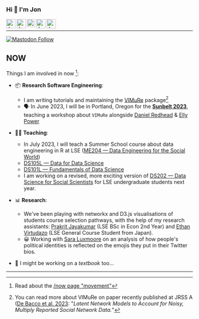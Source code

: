 ### Hi 👋 I'm Jon 


<a href="https://www.lse.ac.uk/DSI/People/Jonathan-Cardoso-Silva">
  <img align="left" alt="Jon's LSE page" width="25px" src="https://upload.wikimedia.org/wikipedia/commons/thumb/5/51/LSE_Logo.svg/319px-LSE_Logo.svg.png" />
</a>

<a href="https://www.linkedin.com/in/jonjoncardoso">
  <img align="left" alt="Jon's LinkedIN" width="25px" src="https://upload.wikimedia.org/wikipedia/commons/thumb/c/ca/LinkedIn_logo_initials.png/240px-LinkedIn_logo_initials.png" />
</a>

<a href="https://scholar.google.co.uk/citations?user=7QrW-s4AAAAJ&hl=en">
  <img align="left" alt="Jon's Gmail" width="22px" src="https://raw.githubusercontent.com/simple-icons/simple-icons/master/icons/googlescholar.svg" />
</a>

<a href="https://www.researchgate.net/profile/Jonathan-Cardoso-Silva">
  <img align="left" alt="Jon's Gmail" width="25px" src="https://upload.wikimedia.org/wikipedia/commons/thumb/5/5e/ResearchGate_icon_SVG.svg/32px-ResearchGate_icon_SVG.svg.png" />
</a>

<a href="mailto:jonathan.car.silva@gmail.com">
  <img align="left" alt="Jon's Gmail" width="25px" src="https://upload.wikimedia.org/wikipedia/commons/thumb/7/7e/Gmail_icon_%282020%29.svg/320px-Gmail_icon_%282020%29.svg.png" />
</a>

<br/>

__________________________

[![Mastodon Follow](https://img.shields.io/mastodon/follow/110434003198028743?domain=https%3A%2F%2Fdatasci.social&style=social)](https://datasci.social/@jonjoncardoso)


## NOW 

Things I am involved in now [^1]:

- 📦 **Research Software Engineering**: 
  - I am writing tutorials and maintaining the [VIMuRe](https://latentnetworks.github.io/vimure/) package[^2]
  - 🗣️ In June 2023, I will be in Portland, Oregon for the [**Sunbelt 2023**](https://www.insna.org/events/sunbelt-2023), teaching a workshop about `VIMuRe` alongside [Daniel Redhead](https://github.com/danielredhead ) & [Elly Power](https://github.com/eapower)  

- 🧑‍🏫 **Teaching**:
  - In July 2023, I will teach a Summer School course about data engineering in R at LSE ([ME204 — Data Engineering for the Social World](https://www.lse.ac.uk/study-at-lse/summer-schools/summer-school/courses/research-methods/me204))
  - [DS105L — Data for Data Science](https://lse-dsi.github.io/DS105)
  - [DS101L — Fundamentals of Data Science](https://lse-dsi.github.io/DS101)
  - I am working on a revised, more exciting version of [DS202 — Data Science for Social Scientists](https://lse-dsi.github.io/lse-ds202-course-notes/) for LSE undergraduate students next year.

- 📊 **Research**: 
   - We've been playing with networkx and D3.js visualisations of students course selection pathways, with the help of my research assistants: [Prakrit Jayakumar](https://github.com/prakritj) (LSE BSc in Econ 2nd Year) and [Ethan Virtudazo](https://github.com/ethanvirtudazo) (LSE General Course Student from Japan).
   - 😀 Working with [Sara Luxmoore](https://github.com/saraluxmoore) on an analysis of how people's political identities is reflected on the emojis they put in their Twitter bios.


- 📖 I might be working on a _textbook_ too...

----


[^1]: Read about the [/now page "movement"](https://sive.rs/nowff)
[^2]: You can read more about VIMuRe on paper recently published at JRSS A ([De Bacco et al. 2023](https://doi.org/10.1093/jrsssa/qnac004): "_Latent Network Models to Account for Noisy, Multiply Reported Social Network Data._"


